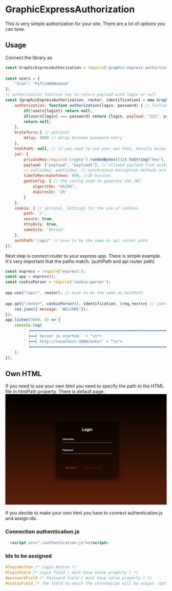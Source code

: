 # GraphicExpressAuthorization
This is very simple authorization for your site. There are a lot of options you can tune. 

## Usage 

Connect the library as 

```js
const GraphicExpressAuthorization = require('graphic-express-authorization');

const users = {
    "Ivan": "PyftimKbNsGenm"
};
// authorization function has to return payload with login or null
const {graphicExpressAuthorization, router, identification} = new GraphicExpressAuthorization({
    authorization: function authorization(login, password) { // funtion to verify password and login
        if(!users[login]) return null;
        if(users[login] === password) return {login, payload: "123", payload2: "123"};
        return null;
    },
    bruteforce:{ // optional
        delay: 5000 // delay between password entry
    },
    htmlPath: null, // if you need to use your own html, details below
    jwt: {
        privateKey:require('crypto').randomBytes(512).toString("hex"),
        payload: ["payload", "payload2"], // allowed payload from authorization function and JWT
        // publicKey: publicKey, // synchronous encryption methods are also supported
        timeToRecreateToken: 600, //10 minutes
        genConfig: { // the config used to generate the JWT
            algorithm: "HS256",
            expiresIn: '2h'
        }
    },
    cookie: { // optional. Settings for the use of cookies
        path: '/',
        secure: true,
        httpOnly: true,
        sameSite: 'Strict'
    },
    authPath:"/api/" // have to be the same as api router path
});

```
Next step is connect router to your express app. There is simple example.
It's very important that the paths match. (authPath and api router path)
```js
const express = require('express');
const app = express();
const cookieParser = require('cookie-parser');

app.use("/api/", router); // have to be the same as authPath

app.get("/enter", cookieParser(), identification, (req,res)=>{ // identification can't be global
    res.json({ message: 'WELCOME'});
});
app.listen(3000, () => {
    console.log(
        ` ┍━━━━━━━━━━━━━━━━━━━━━━━━━━━━━━━━━━━━━━━━━━━━━━━━━━━━━━━━━━━━━━━━━━━━━┑` + "\n"+
        ` ┝━━┥ Server is started.` + "\n"+
        ` ┝━━┥ http://localhost:3000/enter` + "\n"+
        ` ┕━━━━━━━━━━━━━━━━━━━━━━━━━━━━━━━━━━━━━━━━━━━━━━━━━━━━━━━━━━━━━━━━━━━━━┙`
    );
});
```
## Own HTML
If you need to use your own html you need to specify the path to the HTML file in htmlPath property.
There is default page.
![DefautlAuth](images/Auth.png)

If you decide to make your own html you have to connect authentication.js and assign ids.
### Connection authentication.js
```html
  <script src="./authentication.js"></script>
```
### Ids to be assigned
```css
#loginButton /* Login button */
#loginField /* Login field ( must have value property ) */
#passwordField /* Password field ( must have value property ) */
#statusField /* The field to which the information will be output. Optional. */
```
